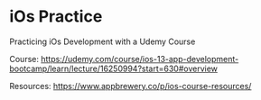 # iOs Practice

Practicing iOs Development with a Udemy Course

Course: https://udemy.com/course/ios-13-app-development-bootcamp/learn/lecture/16250994?start=630#overview

Resources: https://www.appbrewery.co/p/ios-course-resources/
